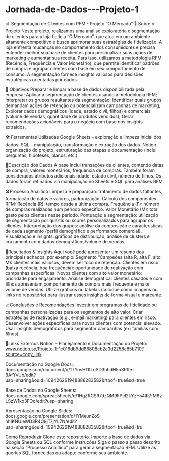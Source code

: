 # Jornada-de-Dados---Projeto-1

📊 Segmentação de Clientes com RFM - Projeto “O Mercado”
🧠 Sobre o Projeto
Neste projeto, realizamos uma análise exploratória e segmentação de clientes para a loja fictícia “O Mercado”, que atua em um ambiente altamente competitivo e busca aprimorar suas estratégias de fidelização. A loja enfrenta mudanças no comportamento dos consumidores e precisa entender melhor sua base de clientes para personalizar suas ações de marketing e aumentar sua receita.
Para isso, utilizamos a metodologia RFM (Recência, Frequência e Valor Monetário), que permite identificar padrões de compra e agrupar clientes com base em seu comportamento de consumo. A segmentação fornece insights valiosos para decisões estratégicas orientadas por dados.

🎯 Objetivos
Preparar e limpar a base de dados disponibilizada pela empresa;
Aplicar a segmentação de clientes usando a metodologia RFM;
Interpretar os grupos resultantes da segmentação;
Identificar quais grupos demandam ações de retenção ou potencializam campanhas de marketing;
Explorar dados demográficos (idade, estado civil, filhos) e comerciais (volume de vendas, quantidade de produtos vendidos);
Gerar recomendações acionáveis para o negócio com base nos insights extraídos.

🛠️ Ferramentas Utilizadas
Google Sheets – exploração e limpeza inicial dos dados.
SQL – manipulação, transformação e extração dos dados.
Notion – organização do projeto, estruturação das etapas e documentação (inclui perguntas, hipóteses, planos, etc.).

🧩Descrição dos Dados
A base inclui transações de clientes, contendo datas de compra, valores monetários, frequência de compras.
Também foram considerados atributos adicionais: idade, estado civil, número de filhos.
Os dados foram refinados via manipulação no Sheets e SQL para análises RFM.

🛠️Processo Analítico
Limpeza e preparação: tratamento de dados faltantes, formatação de datas e valores, padronização.
Cálculo dos componentes RFM:
  Recência (R): tempo desde a última compra.
  Frequência (F): número de compras realizadas num período específico.
  Valor Monetário (M): total gasto pelos clientes nesse período.
Pontuação e segmentação: utilização de segmentação por quartis ou scores personalizados para agrupar os clientes.
Interpretação dos grupos: análise da composição e características de cada segmento (perfil demográfico e performance comercial).
Visualização e insights: gráficos de distribuição, análise de clusters e cruzamento com dados demográficos/volume de vendas.

📌Resultados & Insights
Aqui você pode apresentar um resumo dos principais achados, por exemplo:
Segmento “Campeões (alta R, alta F, alto M): clientes mais valiosos, devem ser foco de retenção.
Clientes em risco (baixa recência, boa frequência): oportunidade de reativação com campanhas específicas.
Novos clientes com alto valor monetário: prioridade para engajamento.
Análise demográfica: clientes casados e com filhos apresentam comportamento de compra mais frequente e maior volume de vendas.
Utilize gráficos ou tabelas (coloque como imagens ou links no repositório) para ilustrar esses insights de forma visual e marcante.

📈Conclusões e Recomendações
Investir em programas de fidelidade ou campanhas personalizadas para os segmentos de alto valor.
Criar estratégias de reativação (e.g., e-mail marketing) para clientes em risco.
Desenvolver ações específicas para novos clientes com potencial elevado.
Usar insights demográficos para segmentar campanhas (ex: famílias com filhos).

🔗Links Externos
Notion – Planejamento e Documentação do Projeto: www.notion.so/Projeto-1-1c016db9dd86808cb2a3d2258a85b710?source=copy_link

Documentação no Google Docs: docs.google.com/document/d/1TYosH11tLoSD3hhdH5oSPtte-8AfYvUb/edit?usp=sharing&ouid=109426261948888283582&rtpof=true&sd=true

Base de Dados no Google Sheets: docs.google.com/spreadsheets/d/1HgZftCS97dzQM9FPcl2kYzHs4lR7fM8zLSzW1ko3FQo/edit?usp=sharing

Apresentação no Google Slides: docs.google.com/presentation/d/1YMeunZoS-hhIKNUieWD3R4O9jT7jYL7N/edit?usp=sharing&ouid=109426261948888283582&rtpof=true&sd=tru

Como Reproduzir
Clone este repositório.
Importe a base de dados via Google Sheets ou SQL conforme instruções 
Siga o passo a passo descrito na seção “Processo Analítico” para gerar a segmentação RFM.
Utilize as queries SQL fornecidas ou adapte conforme seu ambiente.



